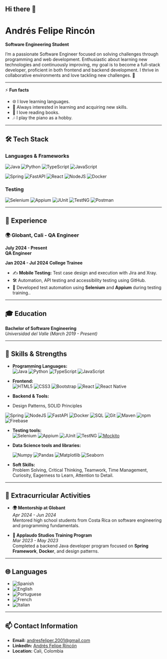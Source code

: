 
<!--
**andresfeliper3/andresfeliper3** is a ✨ _special_ ✨ repository because its `README.md` (this file) appears on your GitHub profile.

Here are some ideas to get you started:

- 🔭 I’m currently working on ...
- 🌱 I’m currently learning ...
- 👯 I’m looking to collaborate on ...
- 🤔 I’m looking for help with ...
- 💬 Ask me about ...
- 📫 How to reach me: ...
- 😄 Pronouns: ...
- ⚡ Fun fact: ...
-->

## Hi there 👋

# Andrés Felipe Rincón  
**Software Engineering Student**  

I’m a passionate Software Engineer focused on solving challenges through programming and web development. Enthusiastic about learning new technologies and continuously improving, my goal is to become a full-stack developer, proficient in both frontend and backend development. I thrive in collaborative environments and love tackling new challenges. 🌱

---

⚡ **Fun facts**
- 🌐 I love learning languages.
- 📘 Always interested in learning and acquiring new skills.
- 📖 I love reading books.
- 🎶 I play the piano as a hobby.

---

## 🛠️ **Tech Stack**

### Languages & Frameworks
![Java](https://img.shields.io/badge/Java-%23ED8B00.svg?style=for-the-badge&logo=java&logoColor=white)
![Python](https://img.shields.io/badge/Python-%2314354C.svg?style=for-the-badge&logo=python&logoColor=white)
![TypeScript](https://img.shields.io/badge/TypeScript-%23007ACC.svg?style=for-the-badge&logo=typescript&logoColor=white)
![JavaScript](https://img.shields.io/badge/JavaScript-%23F7DF1E.svg?style=for-the-badge&logo=javascript&logoColor=black)

![Spring](https://img.shields.io/badge/Spring-%236DB33F.svg?style=for-the-badge&logo=spring&logoColor=white)
![FastAPI](https://img.shields.io/badge/FastAPI-%2300C7B7.svg?style=for-the-badge&logo=fastapi&logoColor=white)
![React](https://img.shields.io/badge/React-%2361DAFB.svg?style=for-the-badge&logo=react&logoColor=black)
![NodeJS](https://img.shields.io/badge/Node.js-339933?style=for-the-badge&logo=nodedotjs&logoColor=white)
![Docker](https://img.shields.io/badge/Docker-%232496ED.svg?style=for-the-badge&logo=docker&logoColor=white)

### Testing 
![Selenium](https://img.shields.io/badge/Selenium-%2343B02A.svg?style=for-the-badge&logo=selenium&logoColor=white)
![Appium](https://img.shields.io/badge/Appium-%232075E6.svg?style=for-the-badge&logo=appium&logoColor=white)
![JUnit](https://img.shields.io/badge/JUnit-%23E34F26.svg?style=for-the-badge&logo=JUnit5&logoColor=white)
![TestNG](https://img.shields.io/badge/TestNG-%23E34F26.svg?style=for-the-badge)
![Postman](https://img.shields.io/badge/Postman-%23FF6C37.svg?style=for-the-badge&logo=postman&logoColor=white)

---

## 💼 **Experience**

### 🌍 **Globant, Cali - QA Engineer**  
**July 2024 - Present**  
**QA Engineer**

**Jan 2024 - Jul 2024**
**College Trainee**
- ✍️ **Mobile Testing:** Test case design and execution with Jira and Xray.  
- 🛠️ Automation, API testing and accessibility testing using GitHub.
- 🔧 Developed test automation using **Selenium** and **Appium** during testing training..  

---

## 🎓 **Education**

**Bachelor of Software Engineering**  
_Universidad del Valle (March 2019 - Present)_  

---

## 🌟 **Skills & Strengths**
- **Programming Languages:**  
  ![Java](https://img.shields.io/badge/Java-%23ED8B00.svg?style=for-the-badge&logo=java&logoColor=white) ![Python](https://img.shields.io/badge/Python-%2314354C.svg?style=for-the-badge&logo=python&logoColor=white) ![TypeScript](https://img.shields.io/badge/TypeScript-%23007ACC.svg?style=for-the-badge&logo=typescript&logoColor=white) ![JavaScript](https://img.shields.io/badge/JavaScript-%23F7DF1E.svg?style=for-the-badge&logo=javascript&logoColor=black)

- **Frontend:**  
  ![HTML5](https://img.shields.io/badge/HTML5-E34F26?style=for-the-badge&logo=html5&logoColor=white) ![CSS3](https://img.shields.io/badge/CSS3-%231572B6.svg?style=for-the-badge&logo=css3&logoColor=white) ![Bootstrap](https://img.shields.io/badge/Bootstrap-%23563D7C.svg?style=for-the-badge&logo=bootstrap&logoColor=white) ![React](https://img.shields.io/badge/React-%2361DAFB.svg?style=for-the-badge&logo=react&logoColor=black) ![React Native](https://img.shields.io/badge/React_Native-%2361DAFB.svg?style=for-the-badge&logo=react&logoColor=black)

- **Backend & Tools:**
-  Design Patterns, SOLID Principles
  
![Spring](https://img.shields.io/badge/Spring-%236DB33F.svg?style=for-the-badge&logo=spring&logoColor=white) ![NodeJS](https://img.shields.io/badge/Node.js-339933?style=for-the-badge&logo=nodedotjs&logoColor=white) ![FastAPI](https://img.shields.io/badge/FastAPI-%2300C7B7.svg?style=for-the-badge&logo=fastapi&logoColor=white)
 ![Docker](https://img.shields.io/badge/Docker-%232496ED.svg?style=for-the-badge&logo=docker&logoColor=white) ![SQL](https://img.shields.io/badge/SQL-%234169E1.svg?style=for-the-badge&logo=postgresql&logoColor=white) ![Git](https://img.shields.io/badge/Git-%23F05033.svg?style=for-the-badge&logo=git&logoColor=white) ![Maven](https://img.shields.io/badge/Maven-%23645BAF.svg?style=for-the-badge&logo=apache-maven&logoColor=white) ![npm](https://img.shields.io/badge/npm-%23CB3837.svg?style=for-the-badge&logo=npm&logoColor=white) ![Firebase](https://img.shields.io/badge/Firebase-%23039BE5.svg?style=for-the-badge&logo=firebase)


- **Testing tools:**  
  ![Selenium](https://img.shields.io/badge/Selenium-%2343B02A.svg?style=for-the-badge&logo=selenium&logoColor=white) ![Appium](https://img.shields.io/badge/Appium-%232075E6.svg?style=for-the-badge&logo=appium&logoColor=white) ![JUnit](https://img.shields.io/badge/JUnit-%23E34F26.svg?style=for-the-badge&logo=JUnit5&logoColor=white) ![TestNG](https://img.shields.io/badge/TestNG-%23E34F26.svg?style=for-the-badge) [![Mockito](https://img.shields.io/badge/Mockito-2D2D2D?style=flat&logo=Mockito&logoColor=white)](https://site.mockito.org/)


- **Data Science tools and libraries:**

  ![Numpy](https://img.shields.io/badge/Numpy-%23013243.svg?style=for-the-badge&logo=numpy&logoColor=white) ![Pandas](https://img.shields.io/badge/Pandas-%23150458.svg?style=for-the-badge&logo=pandas&logoColor=white) ![Matplotlib](https://img.shields.io/badge/Matplotlib-%23ffffff.svg?style=for-the-badge&logo=plotly&logoColor=blue) ![Seaborn](https://img.shields.io/badge/Seaborn-%23006BB6.svg?style=for-the-badge&logoColor=white)


- **Soft Skills:**  
  Problem Solving, Critical Thinking, Teamwork, Time Management, Curiosity, Eagerness to Learn, Attention to Detail.

---

## 🏅 **Extracurricular Activities**

- **🌍 Mentorship at Globant**  
  _Apr 2024 - Jun 2024_  
  Mentored high school students from Costa Rica on software engineering and programming fundamentals.

- **📘 Applaudo Studios Training Program**  
  _Mar 2023 - May 2023_  
  Completed a backend Java developer program focused on **Spring Framework**, **Docker**, and design patterns.

---

## 🌐 **Languages**

- ![Spanish](https://img.shields.io/badge/Spanish-Native-red?style=for-the-badge)  
- ![English](https://img.shields.io/badge/English-Advanced-blue?style=for-the-badge)  
- ![Portuguese](https://img.shields.io/badge/Portuguese-Intermediate-green?style=for-the-badge)  
- ![French](https://img.shields.io/badge/French-Intermediate-lightblue?style=for-the-badge)  
- ![Italian](https://img.shields.io/badge/Italian-Basic-yellow?style=for-the-badge)  

---

## 📫 **Contact Information**

- **Email:** andresfeliper.2001@gmail.com  
- **LinkedIn:** [Andrés Felipe Rincón](https://www.linkedin.com/in/andres-felipe-rincon)  
- **Location:** Cali, Colombia


